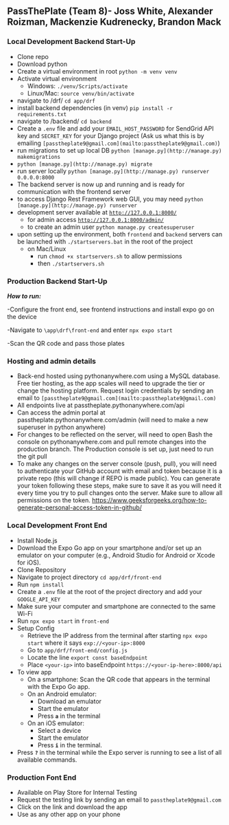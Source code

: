 ## PassThePlate (Team 8)- Joss White, Alexander Roizman, Mackenzie Kudrenecky, Brandon Mack

### Local Development Backend Start-Up

- Clone repo
- Download python
- Create a virtual environment in root `python -m venv venv`
- Activate virtual environment
    - Windows: `./venv/Scripts/activate`
    - Linux/Mac: `source venv/bin/activate`
- navigate to /drf/ `cd app/drf`
- install backend dependencies (in venv) `pip install -r requirements.txt`
- navigate to /backend/ `cd backend`
- Create a `.env` file and add your `EMAIL_HOST_PASSWORD` for SendGrid API key and `SECRET_KEY` for your Django project (Ask us what this is by emailing `[passtheplate9@gmail.com](mailto:passtheplate9@gmail.com)`)
- run migrations to set up local DB `python [manage.py](http://manage.py) makemigrations`
- `python [manage.py](http://manage.py) migrate`
- run server locally `python [manage.py](http://manage.py) runserver 0.0.0.0:8000`
- The backend server is now up and running and is ready for communication with the frontend server
- to access Django Rest Framework web GUI, you may need `python [manage.py](http://manage.py) runserver`
- development server available at [`http://127.0.0.1:8000/`](http://127.0.0.1:8000/admin/)
    - for admin access [`http://127.0.0.1:8000/admin/`](http://127.0.0.1:8000/admin/)
    - to create an admin user `python manage.py createsuperuser`
- upon setting up the environment, both `frontend` and `backend` servers can be launched with `./startservers.bat` in the root of the project
    - on Mac/Linux
        - run `chmod +x startservers.sh` to allow permissions
        - then `./startservers.sh`

### Production Backend Start-Up

***How to run:***

-Configure the front end, see frontend instructions and install expo go on the device

-Navigate to  `\app\drf\front-end` and enter `npx expo start`

-Scan the QR code and pass those plates

### Hosting and admin details

- Back-end hosted using pythonanywhere.com using a MySQL
database. Free tier hosting, as the app scales will need to upgrade the tier or change the hosting platform. Request login credentials by sending an email to `[passtheplate9@gmail.com](mailto:passtheplate9@gmail.com)`
- All endpoints live at passtheplate.pythonanywhere.com/api
- Can access the admin portal at passtheplate.pythonanywhere.com/admin (will need to make a new superuser in python anywhere)
- For changes to be reflected on the server, will need to open
Bash the console on pythonanywhere.com and pull remote changes into the production branch. The Production console is set up, just need to run the git pull
- To make any changes on the server console (push,
pull), you will need to authenticate your GitHub account with email and token because it is a private repo (this will change if REPO is made public). You can generate your token following these steps, make sure to save it as you will need it every time you try to pull changes onto the server. Make sure to allow all permissions on the token. https://www.geeksforgeeks.org/how-to-generate-personal-access-token-in-github/

### Local Development Front End

- Install Node.js
- Download the Expo Go app on your smartphone and/or set up an emulator on your computer (e.g., Android Studio for Android or Xcode for iOS).
- Clone Repository
- Navigate to project directory `cd app/drf/front-end`
- Run `npm install`
- Create a `.env` file at the root of the project directory and add your `GOOGLE_API_KEY`
- Make sure your computer and smartphone are connected to the same Wi-Fi
- Run `npx expo start` in `front-end`
- Setup Config
    - Retrieve the IP address from the terminal after starting `npx expo start` where it says `exp://<your-ip>:8000`
    - Go to `app/drf/front-end/config.js`
    - Locate the line `export const baseEndpoint`
    - Place `<your-ip>` into baseEndpoint `https://<your-ip-here>:8000/api`
- To view app
    - On a smartphone: Scan the QR code that appears in the terminal with the Expo Go app.
    - On an Android emulator:
        - Download an emulator
        - Start the emulator
        - Press **`a`** in the terminal
    - On an iOS emulator:
        - Select a device
        - Start the emulator
        - Press **`i`** in the terminal.
- Press **`?`** in the terminal while the Expo server is running to see a list of all available commands.

### Production Font End

- Available on Play Store for Internal Testing
- Request the testing link by sending an email to `passtheplate9@gmail.com`
- Click on the link and download the app
- Use as any other app on your phone


